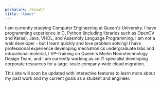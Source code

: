 ```yaml
---
permalink: /about/
title: "About"
---
```


I am currently studying Computer Engineering at Queen's University. I have programming experience in C, Python (including libraries such as OpenCV and Keras), Java, VHDL, and Assembly Language Programming. I am not a web developer - but I learn quickly and love problem solving! I have professional experience developing mechatronics undergraduate labs and educational material, I VP-Training on Queen's Merlin Neurotechnology Design Team, and I am currently working as an IT specialist developing corporate resources for a large-scale company-wide cloud migration.

This site will soon be updated with interactive features to learn more about my past work and my current goals as a student and engineer.

